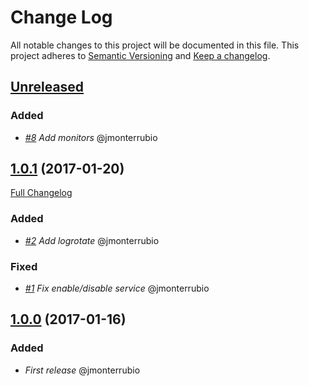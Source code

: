 # Change Log
All notable changes to this project will be documented in this file.
This project adheres to [Semantic Versioning](http://semver.org/) and [Keep a changelog](https://github.com/olivierlacan/keep-a-changelog).

## [Unreleased](https://github.com/idealista-tech/monit-role/tree/develop)
### Added
- *[#8](https://github.com/idealista-tech/monit-role/issues/8) Add monitors* @jmonterrubio

## [1.0.1](https://github.com/idealista-tech/monit-role/tree/1.0.1) (2017-01-20)
[Full Changelog](https://github.com/idealista-tech/monit-role/compare/1.0.0...1.0.1)
### Added
- *[#2](https://github.com/idealista-tech/monit-role/issues/2) Add logrotate* @jmonterrubio

### Fixed
- *[#1](https://github.com/idealista-tech/monit-role/issues/1) Fix enable/disable service* @jmonterrubio

## [1.0.0](https://github.com/idealista-tech/monit-role/tree/1.0.0) (2017-01-16)
### Added
- *First release* @jmonterrubio
